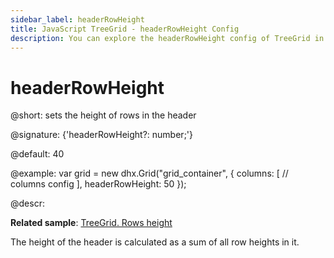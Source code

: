 ```yaml
---
sidebar_label: headerRowHeight
title: JavaScript TreeGrid - headerRowHeight Config 
description: You can explore the headerRowHeight config of TreeGrid in the documentation of the DHTMLX JavaScript UI library. Browse developer guides and API reference, try out code examples and live demos, and download a free 30-day evaluation version of DHTMLX Suite 7.
---
```


# headerRowHeight

@short: sets the height of rows in the header

@signature: {'headerRowHeight?: number;'}

@default: 40

@example:
var grid = new dhx.Grid("grid_container", {
	columns: [
		// columns config
	],
	headerRowHeight: 50
});

@descr:

**Related sample**: [TreeGrid. Rows height](https://snippet.dhtmlx.com/xl0i3yof)

The height of the header is calculated as a sum of all row heights in it.

[comment]: # (@related: treegrid/configuration.md#headerfooter-height treegrid/initialization.md#initialize-treegrid)

